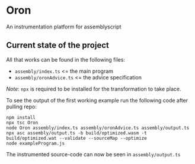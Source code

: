 # Oron

An instrumentation platform for assemblyscript

## Current state of the project

All that works can be found in the following files:

- `assembly/index.ts` <= the main program
- `assembly/oronAdvice.ts` <= the advice specification

_Note_: `npx` is required to be installed for the transformation to take place.

To see the output of the first working example run the following code after pulling repo:

```
npm install
npx tsc Oron
node Oron assembly/index.ts assembly/oronAdvice.ts assembly/output.ts
npx asc assembly/output.ts -b build/optimized.wasm -t build/optimized.wat --validate --sourceMap --optimize
node exampleProgram.js
```

The instrumented source-code can now be seen in `assembly/output.ts`
